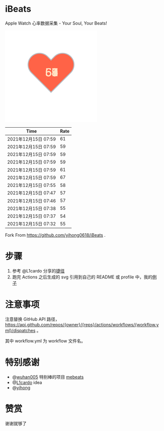 # iBeats
Apple Watch 心率数据采集 - Your Soul, Your Beats!

![](./files/heart.svg)

<!--START_SECTION:my_heart_rate-->
| Time | Rate | 
 | ---- | ---- | 
| 2021年12月15日 07:59 | 61 |
| 2021年12月15日 07:59 | 59 |
| 2021年12月15日 07:59 | 59 |
| 2021年12月15日 07:59 | 59 |
| 2021年12月15日 07:59 | 61 |
| 2021年12月15日 07:59 | 67 |
| 2021年12月15日 07:55 | 58 |
| 2021年12月15日 07:47 | 57 |
| 2021年12月15日 07:46 | 57 |
| 2021年12月15日 07:38 | 55 |
| 2021年12月15日 07:37 | 54 |
| 2021年12月15日 07:32 | 55 |

<!--END_SECTION:my_heart_rate-->

Fork From https://github.com/yihong0618/iBeats .

# 步骤

1. 参考 @L1cardo 分享的[捷径](https://www.icloud.com/shortcuts/6ab6047b459c41ad822ad6b94b1c03d4)
2. 跑完 Actions 之后生成的 svg 引用到自己的 README 或 profile 中，我的[例子](https://github.com/yihong0618)

# 注意事项

注意替换 GitHub API 路径，https://api.github.com/repos/{owner}/{reps}/actions/workflows/{workflow.yml}/dispatches 。

其中 workflow.yml 为 workflow 文件名。

# 特别感谢
- @[wuhan005](https://github.com/wuhan005) 特别棒的项目 [mebeats](https://github.com/wuhan005/mebeats)
- @[L1cardo](https://github.com/L1cardo) idea
- @[yihong](https://github.com/yihong0618)

# 赞赏

谢谢就够了
